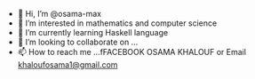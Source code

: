 - 👋 Hi, I’m @osama-max
- 👀 I’m interested in mathematics and computer science
- 🌱 I’m currently learning Haskell language 
- 💞️ I’m looking to collaborate on ...
- 📫 How to reach me ...fFACEBOOK OSAMA KHALOUF or Email khaloufosama1@gmail.com

<!---
osama-max/osama-max is a ✨ special ✨ repository because its `README.md` (this file) appears on your GitHub profile.
You can click the Preview link to take a look at your changes.
--->
